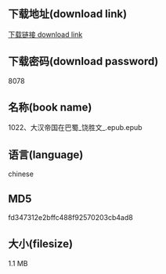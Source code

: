 ## 下载地址(download link)
[下载链接 download link](https://voluble-croquembouche-d321dc.netlify.app/?s=1022%E3%80%81%E5%A4%A7%E6%B1%89%E5%B8%9D%E5%9B%BD%E5%9C%A8%E5%B7%B4%E8%9C%80_%E9%A5%B6%E8%83%9C%E6%96%87_.epub)

## 下载密码(download password)
8078

## 名称(book name)
1022、大汉帝国在巴蜀_饶胜文_.epub.epub

## 语言(language)
chinese

## MD5
fd347312e2bffc488f92570203cb4ad8

## 大小(filesize)
1.1 MB
